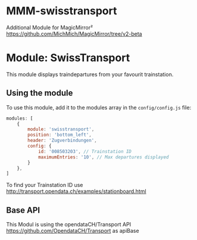 # MMM-swisstransport
Additional Module for MagicMirror²  https://github.com/MichMich/MagicMirror/tree/v2-beta

# Module: SwissTransport
This module displays traindepartures from your favourit trainstation.

## Using the module

To use this module, add it to the modules array in the `config/config.js` file:
````javascript
modules: [
    {
		module: 'swisstransport',
		position: 'bottom_left',
		header: 'Zugverbindungen',
		config: {
			id: '008503203', // Trainstation ID
			maximumEntries: '10', // Max departures displayed
		}
	},
]
````
To find your Trainstation ID use http://transport.opendata.ch/examples/stationboard.html


## Base API

This Modul is using the opendataCH/Transport API https://github.com/OpendataCH/Transport as apiBase
